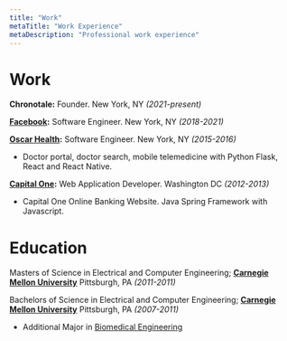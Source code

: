 ```yaml
---
title: "Work"
metaTitle: "Work Experience"
metaDescription: "Professional work experience"
---
```


# Work

**Chronotale:** Founder. New York, NY *(2021-present)*

**[Facebook](https://www.facebook.com/careers/):** Software Engineer. New York, NY *(2018-2021)*

**[Oscar Health](https://www.hioscar.com/careers):** Software Engineer. New York, NY *(2015-2016)*
- Doctor portal, doctor search, mobile telemedicine with Python Flask, React and React Native.

**[Capital One](https://www.capitalonecareers.com/):** Web Application Developer. Washington DC *(2012-2013)*
- Capital One Online Banking Website. Java Spring Framework with Javascript.

# Education

Masters of Science in Electrical and Computer Engineering; **[Carnegie Mellon University](https://www.ece.cmu.edu/)**  Pittsburgh, PA *(2011-2011)*

Bachelors of Science in Electrical and Computer Engineering; **[Carnegie Mellon University](https://www.ece.cmu.edu/)** Pittsburgh, PA *(2007-2011)*  
- Additional Major in [Biomedical Engineering](https://www.cmu.edu/bme/)
